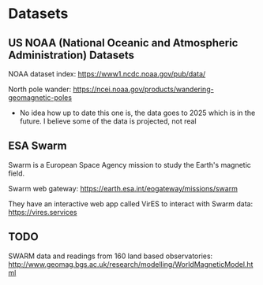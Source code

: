 # Datasets

## US NOAA (National Oceanic and Atmospheric Administration) Datasets

NOAA dataset index: https://www1.ncdc.noaa.gov/pub/data/

North pole wander: https://ncei.noaa.gov/products/wandering-geomagnetic-poles
- No idea how up to date this one is, the data goes to 2025 which is in the future. I believe some of the data is projected, not real

## ESA Swarm

Swarm is a European Space Agency mission to study the Earth's magnetic field.

Swarm web gateway: https://earth.esa.int/eogateway/missions/swarm

They have an interactive web app called VirES to interact with Swarm data: https://vires.services

## TODO

SWARM data and readings from 160 land based observatories: http://www.geomag.bgs.ac.uk/research/modelling/WorldMagneticModel.html